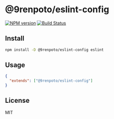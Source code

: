 # @9renpoto/eslint-config

[![NPM version](https://badge.fury.io/js/%409renpoto%2Feslint-config.svg)](https://badge.fury.io/js/%409renpoto%2Feslint-config)
[![Build Status](https://travis-ci.org/9renpoto/frontend.svg?branch=master)](https://travis-ci.org/9renpoto/frontend)

## Install

```sh
npm install -D @9renpoto/eslint-config eslint
```

## Usage

```json
{
  "extends": ["@9renpoto/eslint-config"]
}
```

## License

MIT
